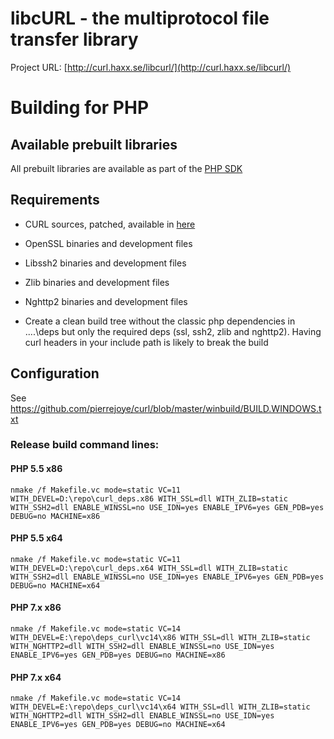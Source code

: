 # libcURL - the multiprotocol file transfer library

Project URL: [http://curl.haxx.se/libcurl/](http://curl.haxx.se/libcurl/)

# Building for PHP

## Available prebuilt libraries

All prebuilt libraries are available as part of the [PHP
SDK](http://windows.php.net/downloads/php-sdk/)

## Requirements

  * CURL sources, patched, available in [here](https://github.com/winlibs)

  * OpenSSL binaries and development files

  * Libssh2 binaries and development files

  * Zlib binaries and development files

  * Nghttp2 binaries and development files

  * Create a clean build tree without the classic php dependencies in ..\..\deps but only the required deps (ssl, ssh2, zlib and nghttp2). Having curl headers in your include path is likely to break the build

## Configuration

See [https://github.com/pierrejoye/curl/blob/master/winbuild/BUILD.WINDOWS.txt
](https://github.com/pierrejoye/curl/blob/master/winbuild/BUILD.WINDOWS.txt)

### Release build command lines:

#### PHP 5.5 x86

	nmake /f Makefile.vc mode=static VC=11 WITH_DEVEL=D:\repo\curl_deps.x86 WITH_SSL=dll WITH_ZLIB=static WITH_SSH2=dll ENABLE_WINSSL=no USE_IDN=yes ENABLE_IPV6=yes GEN_PDB=yes DEBUG=no MACHINE=x86

#### PHP 5.5 x64

	nmake /f Makefile.vc mode=static VC=11 WITH_DEVEL=D:\repo\curl_deps.x64 WITH_SSL=dll WITH_ZLIB=static WITH_SSH2=dll ENABLE_WINSSL=no USE_IDN=yes ENABLE_IPV6=yes GEN_PDB=yes DEBUG=no MACHINE=x64

#### PHP 7.x x86

	nmake /f Makefile.vc mode=static VC=14 WITH_DEVEL=E:\repo\deps_curl\vc14\x86 WITH_SSL=dll WITH_ZLIB=static WITH_NGHTTP2=dll WITH_SSH2=dll ENABLE_WINSSL=no USE_IDN=yes ENABLE_IPV6=yes GEN_PDB=yes DEBUG=no MACHINE=x86 

#### PHP 7.x x64

	nmake /f Makefile.vc mode=static VC=14 WITH_DEVEL=E:\repo\deps_curl\vc14\x64 WITH_SSL=dll WITH_ZLIB=static WITH_NGHTTP2=dll WITH_SSH2=dll ENABLE_WINSSL=no USE_IDN=yes ENABLE_IPV6=yes GEN_PDB=yes DEBUG=no MACHINE=x64 

